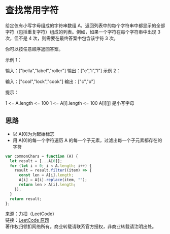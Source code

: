 # 查找常用字符

给定仅有小写字母组成的字符串数组 A，返回列表中的每个字符串中都显示的全部字符（包括重复字符）组成的列表。例如，如果一个字符在每个字符串中出现 3 次，但不是 4 次，则需要在最终答案中包含该字符 3 次。

你可以按任意顺序返回答案。

示例 1：

输入：["bella","label","roller"]
输出：["e","l","l"]
示例 2：

输入：["cool","lock","cook"]
输出：["c","o"]

提示：

1 <= A.length <= 100
1 <= A[i].length <= 100
A[i][j] 是小写字母

## 思路

- 以 A[0]为为起始标志
- 用 A[0]的每一个字符遍历 A 的每一个子元素，过滤出每一个子元素都存在的字符

```js
var commonChars = function (A) {
  let result = [...A[0]];
  for (let i = 0; i < A.length; i++) {
    result = result.filter((item) => {
      const len = A[i].length;
      A[i] = A[i].replace(item, "");
      return len > A[i].length;
    });
  }
  return result;
};
```

来源：力扣（LeetCode）  
链接：[LeetCode 原题](https://leetcode-cn.com/problems/find-common-characters)  
著作权归领扣网络所有。商业转载请联系官方授权，非商业转载请注明出处。
